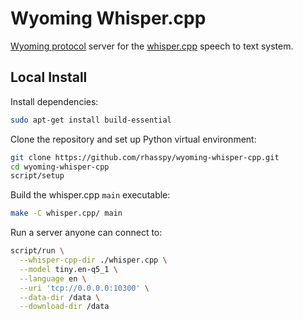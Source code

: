 # Wyoming Whisper.cpp

[Wyoming protocol](https://github.com/rhasspy/wyoming) server for the [whisper.cpp](https://github.com/ggerganov/whisper.cpp) speech to text system.

## Local Install

Install dependencies:

```sh
sudo apt-get install build-essential
```

Clone the repository and set up Python virtual environment:

``` sh
git clone https://github.com/rhasspy/wyoming-whisper-cpp.git
cd wyoming-whisper-cpp
script/setup
```

Build the whisper.cpp `main` executable:

```sh
make -C whisper.cpp/ main
```

Run a server anyone can connect to:
```sh
script/run \
  --whisper-cpp-dir ./whisper.cpp \
  --model tiny.en-q5_1 \
  --language en \
  --uri 'tcp://0.0.0.0:10300' \
  --data-dir /data \
  --download-dir /data
```

